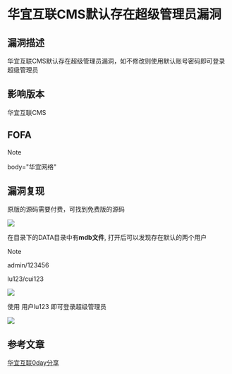 # 华宜互联CMS默认存在超级管理员漏洞

## 漏洞描述

华宜互联CMS默认存在超级管理员漏洞，如不修改则使用默认账号密码即可登录超级管理员

## 影响版本

华宜互联CMS

## FOFA

> [!NOTE]
>
> body="华宜网络"

## 漏洞复现

原版的源码需要付费，可找到免费版的源码

![](http://wikioss.peiqi.tech/vuln/huayi-1.png)

在目录下的DATA目录中有**mdb文件**, 打开后可以发现存在默认的两个用户

> [!NOTE]
>
> admin/123456
>
> lu123/cui123

![](http://wikioss.peiqi.tech/vuln/huayi-2.png)

使用 用户lu123 即可登录超级管理员

![](http://wikioss.peiqi.tech/vuln/huayi-3.png)

## 参考文章

[华宜互联0day分享](https://mp.weixin.qq.com/s?__biz=MzAxMzg4NDg1NA==&mid=2247484357&idx=1&sn=56abfaa736805e22910c9e9e1f8d8c3a&chksm=9b9a8f1caced060a3fbb4ce29fbe0c3b0a7399c542406237ebd0e3de71c7c538b459ff2a0c09&mpshare=1&scene=1&srcid=1117arJqHdtyfF7tqRrWAE7C&sharer_sharetime=1605622054852&sharer_shareid=02fbf89adff5cec7c814f47e9e13caca&key=f7cb72e8598687c9e0bf26cdce26791146e76a0a1d0277ca876ac35edce171d423ab6ebbd4174b54d81928ff3eeecf7f396f99a245a3cc5b76ec063c5d5569fadfb257044bafedda4b2583ac941bea57ed294bbab33429b9ae9e71fab7ee6d49f049d2cde08e459f43cd378a2a6548311fea16848)